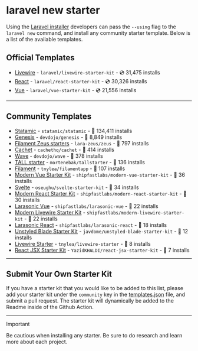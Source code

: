 # laravel new starter

Using the [Laravel installer](https://laravel.com/docs/installation#installing-php) developers can pass the `--using` flag to the `laravel new` command, and install any community starter template. Below is a list of the available templates.

## Official Templates

- [Livewire](https://github.com/laravel/livewire-starter-kit) - `laravel/livewire-starter-kit` - 💿 31,475 installs
- [React](https://github.com/laravel/react-starter-kit) - `laravel/react-starter-kit` - 💿 30,326 installs
- [Vue](https://github.com/laravel/vue-starter-kit) - `laravel/vue-starter-kit` - 💿 21,556 installs

---

## Community Templates

- [Statamic](https://github.com/statamic/statamic) - `statamic/statamic` - 💾 134,411 installs
- [Genesis](https://github.com/thedevdojo/genesis) - `devdojo/genesis` - 💾 8,849 installs
- [Filament Zeus starters](https://github.com/lara-zeus/zeus) - `lara-zeus/zeus` - 💾 797 installs
- [Cachet](https://github.com/cachethq/cachet) - `cachethq/cachet` - 💾 414 installs
- [Wave](https://github.com/thedevdojo/wave) - `devdojo/wave` - 💾 378 installs
- [TALL starter](https://github.com/mortenebak/tallstarter) - `mortenebak/tallstarter` - 💾 136 installs
- [Filament](https://github.com/tnylea/filamentapp) - `tnylea/filamentapp` - 💾 107 installs
- [Modern Vue Starter Kit](https://github.com/shipfastlabs/modern-vue-starter-kit) - `shipfastlabs/modern-vue-starter-kit` - 💾 36 installs
- [Svelte](https://github.com/oseughu/svelte-starter-kit) - `oseughu/svelte-starter-kit` - 💾 34 installs
- [Modern React Starter Kit](https://github.com/shipfastlabs/modern-react-starter-kit) - `shipfastlabs/modern-react-starter-kit` - 💾 30 installs
- [Larasonic Vue](https://github.com/shipfastlabs/larasonic-vue) - `shipfastlabs/larasonic-vue` - 💾 22 installs
- [Modern Livewire Starter Kit](https://github.com/shipfastlabs/modern-livewire-starter-kit) - `shipfastlabs/modern-livewire-starter-kit` - 💾 22 installs
- [Larasonic React](https://github.com/shipfastlabs/larasonic-react) - `shipfastlabs/larasonic-react` - 💾 18 installs
- [Unstyled Blade Starter Kit](https://github.com/javdome/unstyled-blade-starter-kit) - `javdome/unstyled-blade-starter-kit` - 💾 12 installs
- [Livewire Starter](https://github.com/tnylea/livewire-starter) - `tnylea/livewire-starter` - 💾 8 installs
- [React JSX Starter Kit](https://github.com/YazidKHALDI/react-jsx-starter-kit) - `YazidKHALDI/react-jsx-starter-kit` - 💾 7 installs

---

## Submit Your Own Starter Kit

If you have a starter kit that you would like to be added to this list, please add your starter kit under the `community` key in the [templates.json](templates.json) file, and submit a pull request. The starter kit will dynamically be added to the Readme inside of the Github Action.

---

> [!IMPORTANT]
> Be cautious when installing any starter. Be sure to do research and learn more about each project.